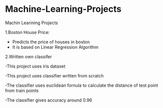 # Machine-Learning-Projects
Machin Learining Projects

1.Boston House Price:
 - Predicts the price of houses in boston
 - It is based on Linear Regression Algorithm

2.Written own classifer

 -This project uses iris dataset
 
 -This project uses classifier written from scratch
 
 -The classifier uses euclidean fornula to calculate the distance of test point from train points
 
 -The classifier gives accuracy around 0.96
